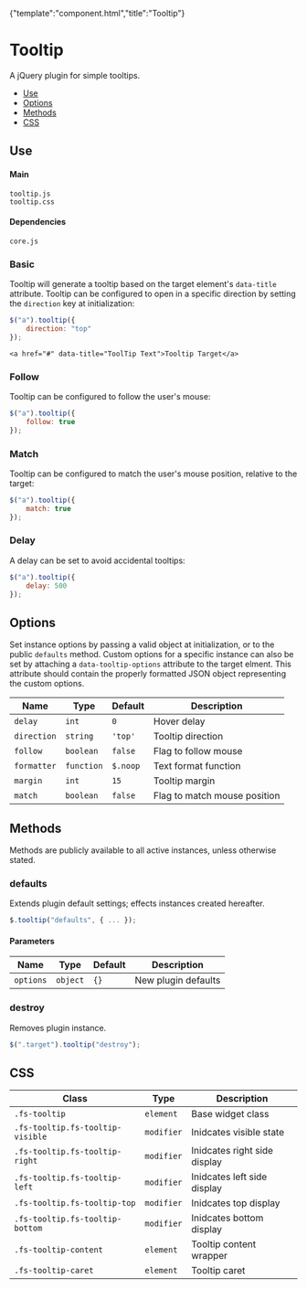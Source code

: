 {"template":"component.html","title":"Tooltip"}

# Tooltip

A jQuery plugin for simple tooltips.

* [Use](#use)
* [Options](#options)
* [Methods](#methods)
* [CSS](#css)

## Use 

#### Main

```markup
tooltip.js
tooltip.css
```

#### Dependencies

```markup
core.js
```

### Basic

Tooltip will generate a tooltip based on the target element's `data-title` attribute. Tooltip can be configured to open in a specific direction by setting the `direction` key at initialization:

```javascript
$("a").tooltip({
	direction: "top"
});
```

```markup
<a href="#" data-title="ToolTip Text">Tooltip Target</a>
```

### Follow

Tooltip can be configured to follow the user's mouse:

```javascript
$("a").tooltip({
	follow: true
});
```

### Match

Tooltip can be configured to match the user's mouse position, relative to the target:

```javascript
$("a").tooltip({
	match: true
});
```

### Delay

A delay can be set to avoid accidental tooltips:

```javascript
$("a").tooltip({
	delay: 500
});
```

## Options

Set instance options by passing a valid object at initialization, or to the public `defaults` method. Custom options for a specific instance can also be set by attaching a `data-tooltip-options` attribute to the target elment. This attribute should contain the properly formatted JSON object representing the custom options.

| Name | Type | Default | Description |
| --- | --- | --- | --- |
| `delay` | `int` | `0` | Hover delay |
| `direction` | `string` | `'top'` | Tooltip direction |
| `follow` | `boolean` | `false` | Flag to follow mouse |
| `formatter` | `function` | `$.noop` | Text format function |
| `margin` | `int` | `15` | Tooltip margin |
| `match` | `boolean` | `false` | Flag to match mouse position |

## Methods

Methods are publicly available to all active instances, unless otherwise stated.

### defaults

Extends plugin default settings; effects instances created hereafter.

```javascript
$.tooltip("defaults", { ... });
```

#### Parameters

| Name | Type | Default | Description |
| --- | --- | --- | --- |
| `options` | `object` | `{}` | New plugin defaults |

### destroy

Removes plugin instance.

```javascript
$(".target").tooltip("destroy");
```

## CSS

| Class | Type | Description |
| --- | --- | --- |
| `.fs-tooltip` | `element` | Base widget class |
| `.fs-tooltip.fs-tooltip-visible` | `modifier` | Inidcates visible state |
| `.fs-tooltip.fs-tooltip-right` | `modifier` | Inidcates right side display |
| `.fs-tooltip.fs-tooltip-left` | `modifier` | Inidcates left side display |
| `.fs-tooltip.fs-tooltip-top` | `modifier` | Inidcates top display |
| `.fs-tooltip.fs-tooltip-bottom` | `modifier` | Inidcates bottom display |
| `.fs-tooltip-content` | `element` | Tooltip content wrapper |
| `.fs-tooltip-caret` | `element` | Tooltip caret |

